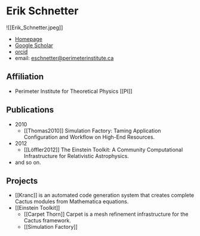 # Erik Schnetter

![[Erik_Schnetter.jpeg]]

* [Homepage](https://www.perimeterinstitute.ca/personal/eschnetter/)
* [Google Scholar](https://scholar.google.com/citations?hl=zh-CN&user=1AZtnFgAAAAJ&view_op=list_works&citft=1&email_for_op=yuliumutian%40gmail.com&gmla=AJsN-F6VHWUBJ0azA6heNdOGDAR_lo21zvV5_e_8XwNVcGgjBNnWKMM422ZNRjYGN1cNMopGL2WYpcrAaSfSPmsWl2ywL_SKcCW_TI-1CGN5MXiiJTIocHOiyxc1SBhdjG6yFYdPrcLZaqlY2OTOFrGu-t35tderPHxhiEafo7aaDU5jVt8c0b6cKCQv4oci-8mHWV2Gcn6o6EiVKangdGKhwq2elQ1xnvuLqX2AXdV4FWMJp0KVXiBIh6gCvsKP2JHaXk0IyNu4)
* [orcid](https://orcid.org/0000-0002-4518-9017)
* email: eschnetter@perimeterinstitute.ca

## Affiliation

* Perimeter Institute for Theoretical Physics [[PI]]

## Publications

- 2010
	- [[Thomas2010]] Simulation Factory: Taming Application Configuration and Workflow on High-End Resources.
- 2012
	- [[Löffler2012]] The Einstein Toolkit: A Community Computational Infrastructure for Relativistic Astrophysics.
- and so on.

## Projects

- [[Kranc]] is an automated code generation system that creates complete Cactus modules from Mathematica equations.
- [[Einstein Toolkit]]
	- [[Carpet Thorn]] Carpet is a mesh refinement infrastructure for the Cactus framework. 
	- [[Simulation Factory]]